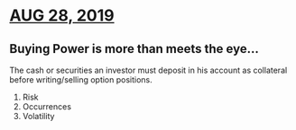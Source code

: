# [AUG 28, 2019](https://www.tastytrade.com/tt/shows/from-theory-to-practice/episodes/portfolio-tactics-building-blocks-buying-power-part-1-08-28-2019)
## Buying Power is more than meets the eye...
  The cash or securities an investor must deposit in his account as collateral before writing/selling option positions.
1. Risk
2. Occurrences
3. Volatility